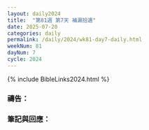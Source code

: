 ```yaml
---
layout: daily2024
title:  "第81週 第7天 補漏拾遺"
date: 2025-07-20
categories: daily
permalink: /daily/2024/wk81-day7-daily.html
weekNum: 81
dayNum: 7
cycle: 2024
---
```


{% include BibleLinks2024.html %}

### 禱告：

### 筆記與回應：
